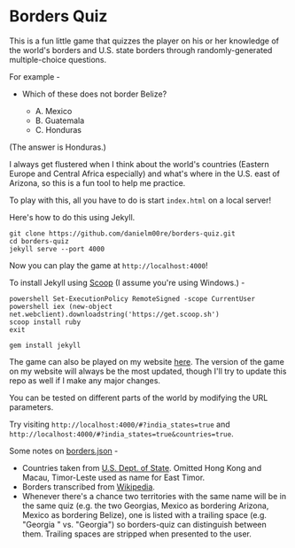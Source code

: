 # Borders Quiz

This is a fun little game that quizzes the player on his or her knowledge of the world's borders and U.S. state borders through randomly-generated multiple-choice questions.

For example -

* Which of these does not border Belize?

    * A. Mexico
    * B. Guatemala
    * C. Honduras

(The answer is Honduras.)

I always get flustered when I think about the world's countries (Eastern Europe and Central Africa especially) and what's where in the U.S. east of Arizona, so this is a fun tool to help me practice.

To play with this, all you have to do is start `index.html` on a local server!

Here's how to do this using Jekyll.

```
git clone https://github.com/danielm00re/borders-quiz.git
cd borders-quiz
jekyll serve --port 4000
```

Now you can play the game at `http://localhost:4000`!

To install Jekyll using [Scoop](http://scoop.sh) (I assume you're using Windows.) -

```
powershell Set-ExecutionPolicy RemoteSigned -scope CurrentUser
powershell iex (new-object net.webclient).downloadstring('https://get.scoop.sh')
scoop install ruby
exit
```

```
gem install jekyll
```

The game can also be played on my website [here](http://danielmoore.us/borders-quiz). The version of the game on my website will always be the most updated, though I'll try to update this repo as well if I make any major changes.

You can be tested on different parts of the world by modifying the URL parameters.

Try visiting `http://localhost:4000/#?india_states=true` and `http://localhost:4000/#?india_states=true&countries=true`.

Some notes on [borders.json](/borders.json) -

* Countries taken from [U.S. Dept. of State](https://www.state.gov/misc/list/index.htm). Omitted Hong Kong and Macau, Timor-Leste used as name for East Timor.
* Borders transcribed from [Wikipedia](https://en.wikipedia.org/wiki/List_of_countries_and_territories_by_land_and_maritime_borders).
* Whenever there's a chance two territories with the same name will be in the same quiz (e.g. the two Georgias, Mexico as bordering Arizona, Mexico as bordering Belize), one is listed with a trailing space (e.g. "Georgia " vs. "Georgia") so borders-quiz can distinguish between them. Trailing spaces are stripped when presented to the user.